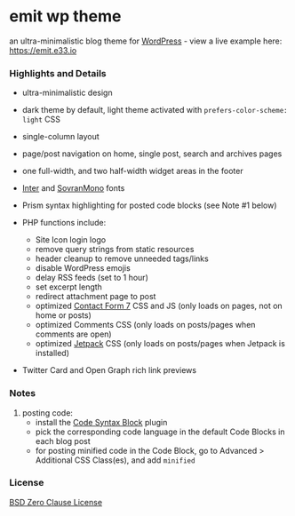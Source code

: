 # emit wp theme

an ultra-minimalistic blog theme for [WordPress](https://wordpress.org) - view a live example here: https://emit.e33.io

### Highlights and Details

- ultra-minimalistic design

- dark theme by default, light theme activated with `prefers-color-scheme: light` CSS

- single-column layout

- page/post navigation on home, single post, search and archives pages

- one full-width, and two half-width widget areas in the footer

- [Inter](https://rsms.me/inter) and [SovranMono](https://github.com/e33io/sovran-fonts/tree/main/SovranMono) fonts

- Prism syntax highlighting for posted code blocks (see Note #1 below)

- PHP functions include:
	- Site Icon login logo
	- remove query strings from static resources
	- header cleanup to remove unneeded tags/links
	- disable WordPress emojis
	- delay RSS feeds (set to 1 hour)
	- set excerpt length
	- redirect attachment page to post
	- optimized [Contact Form 7](https://contactform7.com) CSS and JS (only loads on pages, not on home or posts)
	- optimized Comments CSS (only loads on posts/pages when comments are open)
	- optimized [Jetpack](https://wordpress.org/plugins/jetpack) CSS (only loads on posts/pages when Jetpack is installed)

- Twitter Card and Open Graph rich link previews

### Notes

1) posting code:
	- install the [Code Syntax Block](https://wordpress.org/plugins/code-syntax-block) plugin
	- pick the corresponding code language in the default Code Blocks in each blog post
	- for posting minified code in the Code Block, go to Advanced > Additional CSS Class(es), and add `minified`

### License
[BSD Zero Clause License](https://github.com/e33io/emit-wp-theme/blob/main/LICENSE)
